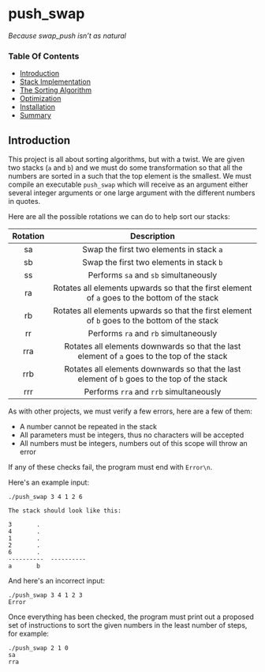 # push_swap
*Because swap_push isn’t as natural*

### Table Of Contents
* [Introduction](#introduction)
* [Stack Implementation](#stack-implementation)
* [The Sorting Algorithm](#the-sorting-algorithm)
* [Optimization](#optimization)
* [Installation](#installation)
* [Summary](#summary)

## Introduction
This project is all about sorting algorithms, but with a twist. We are given two stacks (``a`` and ``b``) and we must do some transformation so that all the numbers are sorted in a such that the top element is the smallest. We must compile an executable ``push_swap`` which will receive as an argument either several integer arguments or one large argument with the different numbers in quotes.

Here are all the possible rotations we can do to help sort our stacks:

| Rotation | Description |
| :------: | :---------: |
| sa | Swap the first two elements in stack ``a`` |
| sb | Swap the first two elements in stack ``b`` |
| ss | Performs ``sa`` and ``sb`` simultaneously |
| ra | Rotates all elements upwards so that the first element of ``a`` goes to the bottom of the stack |
| rb | Rotates all elements upwards so that the first element of ``b`` goes to the bottom of the stack |
| rr | Performs ``ra`` and ``rb`` simultaneously |
| rra | Rotates all elements downwards so that the last element of ``a`` goes to the top of the stack |
| rrb | Rotates all elements downwards so that the last element of ``b`` goes to the top of the stack |
| rrr | Performs ``rra`` and ``rrb`` simultaneously |

As with other projects, we must verify a few errors, here are a few of them:
* A number cannot be repeated in the stack
* All parameters must be integers, thus no characters will be accepted
* All numbers must be integers, numbers out of this scope will throw an error

If any of these checks fail, the program must end with ``Error\n``.

Here's an example input:
```shell
./push_swap 3 4 1 2 6

The stack should look like this:

3		.		
4		.		
1		.		
2		.		
6		.		
----------	----------
a		b

```
And here's an incorrect input:
```shell
./push_swap 3 4 1 2 3
Error
```

Once everything has been checked, the program must print out a proposed set of instructions to sort the given numbers in the least number of steps, for example:
```shell
./push_swap 2 1 0
sa
rra
```
